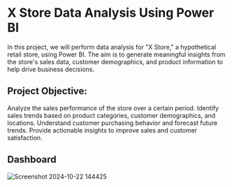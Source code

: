 
# X Store Data Analysis Using Power BI

In this project, we will perform data analysis for "X Store," a hypothetical retail store, using Power BI. The aim is to generate meaningful insights from the store's sales data, customer demographics, and product information to help drive business decisions.

## Project Objective:
Analyze the sales performance of the store over a certain period.
Identify sales trends based on product categories, customer demographics, and locations.
Understand customer purchasing behavior and forecast future trends.
Provide actionable insights to improve sales and customer satisfaction.

## Dashboard

![Screenshot 2024-10-22 144425](https://github.com/user-attachments/assets/3b5cb595-305f-4125-b54e-71d7e3bbb0fb)
